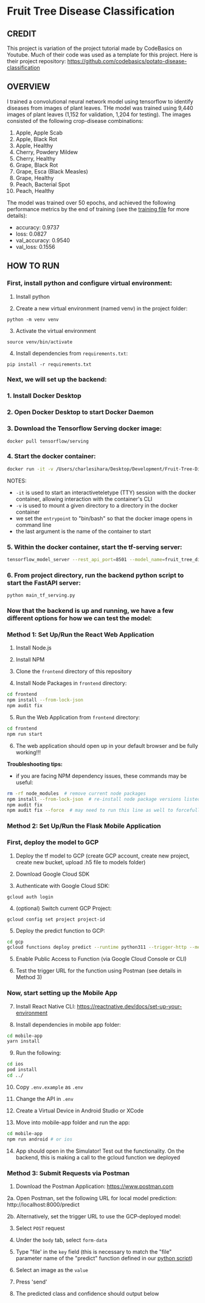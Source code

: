 # Fruit Tree Disease Classification

## CREDIT

This project is variation of the project tutorial made by CodeBasics on Youtube. Much of their code was used as a template for this project. Here is their project repository: https://github.com/codebasics/potato-disease-classification

## OVERVIEW

I trained a convolutional neural network model using tensorflow to identify diseases from images of plant leaves. THe model was trained using 9,440 images of plant leaves (1,152 for validation, 1,204 for testing). The images consisted of the following crop-disease combinations:

1. Apple, Apple Scab
2. Apple, Black Rot
3. Apple, Healthy
4. Cherry, Powdery Mildew
5. Cherry, Healthy
6. Grape, Black Rot
7. Grape, Esca (Black Measles)
8. Grape, Healthy
9. Peach, Bacterial Spot
10. Peach, Healthy

The model was trained over 50 epochs, and achieved the following performance metrics by the end of training (see the [training file](Model%20Training.ipynb) for more details): 
- accuracy: 0.9737
- loss: 0.0827
- val_accuracy: 0.9540
- val_loss: 0.1556



## HOW TO RUN

### **First, install python and configure virtual environment:**

1. Install python

2. Create a new virtual environment (named venv) in the project folder:

`python -m venv venv`

3. Activate the virtual environment

`source venv/bin/activate`

4. Install dependencies from `requirements.txt`:

`pip install -r requirements.txt`

### **Next, we will set up the backend:**

### 1. Install Docker Desktop

### 2. Open Docker Desktop to start Docker Daemon

### 3. Download the Tensorflow Serving docker image:
`docker pull tensorflow/serving`

### 4. Start the docker container:
```bash
docker run -it -v /Users/charlesihara/Desktop/Development/Fruit-Tree-Disease-Classification:/Fruit-Tree-Disease-Classification -p 8501:8501 --entrypoint /bin/bash tensorflow/serving
```

NOTES:
- `-it` is used to start an interactiveteletype (TTY) session with the docker container, allowing interaction with the container's CLI
- `-v` is used to mount a given directory to a directory in the docker container
- we set the `entrypoint` to "bin/bash" so that the docker image opens in command line
- the last argument is the name of the container to start

### 5. Within the docker container, start the tf-serving server:
```bash
tensorflow_model_server --rest_api_port=8501 --model_name=fruit_tree_disease_model --model_base_path=/Fruit-Tree-Disease-Classification/models/
```

### 6. From project directory, run the backend python script to start the FastAPI server:
`python main_tf_serving.py`

### **Now that the backend is up and running, we have a few different options for how we can test the model:**

### Method 1: Set Up/Run the React Web Application

1. Install Node.js

2. Install NPM

3. Clone the `frontend` directory of this repository

4. Install Node Packages in `frontend` directory:
```bash
cd frontend
npm install --from-lock-json
npm audit fix 
```

5. Run the Web Application from `frontend` directory:
```bash
cd frontend
npm run start
```

6. The web application should open up in your default browser and be fully working!!!

**Troubleshooting tips:**
- if you are facing NPM dependency issues, these commands may be useful:
```bash
rm -rf node_modules  # remove current node packages
npm install --from-lock-json  # re-install node package versions listed in lock-json file
npm audit fix 
npm audit fix --force  # may need to run this line as well to forcefully update some packages
```

### Method 2: Set Up/Run the Flask Mobile Application

### **First, deploy the model to GCP**
1. Deploy the tf model to GCP (create GCP account, create new project, create new bucket, upload .h5 file to models folder)

2. Download Google Cloud SDK

3. Authenticate with Google Cloud SDK:

`gcloud auth login`

4. (optional) Switch current GCP Project:

`gcloud config set project project-id`

5. Deploy the predict function to GCP:

```bash
cd gcp
gcloud functions deploy predict --runtime python311 --trigger-http --memory 512 --project project_id
```

5. Enable Public Access to Function (via Google Cloud Console or CLI)

6. Test the trigger URL for the function using Postman (see details in Method 3)

### **Now, start setting up the Mobile App**

7. Install React Native CLI: https://reactnative.dev/docs/set-up-your-environment

8. Install dependencies in mobile app folder:

```bash
cd mobile-app
yarn install
```

9. Run the following:
```bash
cd ios
pod install
cd ../
```

10. Copy `.env.example` as `.env`

11. Change the API in `.env`

12. Create a Virtual Device in Android Studio or XCode

13. Move into mobile-app folder and run the app:

```bash
cd mobile-app
npm run android # or ios
```

14. App should open in the Simulator! Test out the functionality. On the backend, this is making a call to the gcloud function we deployed

### Method 3: Submit Requests via Postman

1. Download the Postman Application: https://www.postman.com

2a. Open Postman, set the following URL for local model prediction: http://localhost:8000/predict

2b. Alternatively, set the trigger URL to use the GCP-deployed model:

3. Select `POST` request

4. Under the `body` tab, select `form-data`

5. Type "file' in the `key` field (this is necessary to match the "file" parameter name of the "predict" function defined in our [python script](./main_tf_serving.py))

6. Select an image as the `value`

7. Press 'send'

8. The predicted class and confidence should output below